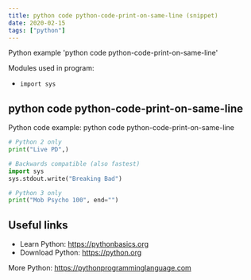 ```yaml
---
title: python code python-code-print-on-same-line (snippet)
date: 2020-02-15
tags: ["python"]
---
```

Python example 'python code python-code-print-on-same-line'


Modules used in program: 
* `import sys`

## python code python-code-print-on-same-line

Python code example: python code python-code-print-on-same-line

```python
# Python 2 only
print("Live PD",)

# Backwards compatible (also fastest)
import sys
sys.stdout.write("Breaking Bad")

# Python 3 only
print("Mob Psycho 100", end="")


```

## Useful links

- Learn Python: https://pythonbasics.org
- Download Python: https://python.org

More Python: https://pythonprogramminglanguage.com
